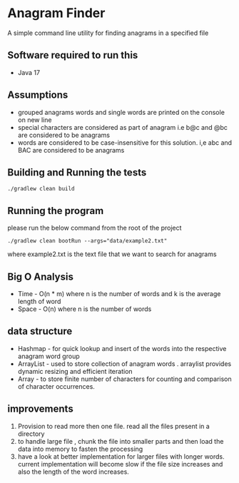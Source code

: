 # Anagram Finder
A simple command line utility for finding anagrams in a specified file

## Software required to run this
* Java 17

## Assumptions
- grouped anagrams words and single words are printed on the console on new line
- special characters are considered as part of anagram i.e b@c and @bc are considered to be anagrams
- words are considered to be case-insensitive for this solution. i,e abc and BAC are considered to be anagrams

## Building and Running the tests
```
./gradlew clean build
```

## Running the program
please run the below command from the root of the project
```
./gradlew clean bootRun --args="data/example2.txt"
```
where example2.txt is the text file that we want to search for anagrams

## Big O Analysis
-  Time - 
    O(n * m)
    where n is the number of words
    and k is the average length of word
- Space - 
  O(n) where n is the number of words

## data structure

- Hashmap - for quick lookup and insert of the words into the respective anagram word group
- ArrayList - used to store collection of anagram words . arraylist provides dynamic resizing and efficient iteration 
- Array - to store finite number of characters for counting and comparison of character occurrences.

## improvements
1) Provision to read more then one file. read all the files present in a directory
2) to handle large file , chunk the file into smaller parts and then load the data into memory to fasten the processing
3) have a look at better implementation for larger files with longer words. 
   current implementation will become slow if the file size increases and also the length of the word increases. 